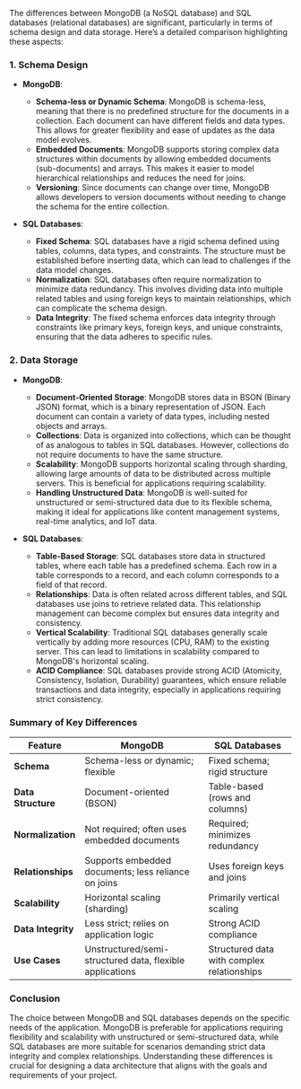 The differences between MongoDB (a NoSQL database) and SQL databases (relational databases) are significant, particularly in terms of schema design and data storage. Here’s a detailed comparison highlighting these aspects:

### 1. **Schema Design**

- **MongoDB**:
  - **Schema-less or Dynamic Schema**: MongoDB is schema-less, meaning that there is no predefined structure for the documents in a collection. Each document can have different fields and data types. This allows for greater flexibility and ease of updates as the data model evolves.
  - **Embedded Documents**: MongoDB supports storing complex data structures within documents by allowing embedded documents (sub-documents) and arrays. This makes it easier to model hierarchical relationships and reduces the need for joins.
  - **Versioning**: Since documents can change over time, MongoDB allows developers to version documents without needing to change the schema for the entire collection.

- **SQL Databases**:
  - **Fixed Schema**: SQL databases have a rigid schema defined using tables, columns, data types, and constraints. The structure must be established before inserting data, which can lead to challenges if the data model changes.
  - **Normalization**: SQL databases often require normalization to minimize data redundancy. This involves dividing data into multiple related tables and using foreign keys to maintain relationships, which can complicate the schema design.
  - **Data Integrity**: The fixed schema enforces data integrity through constraints like primary keys, foreign keys, and unique constraints, ensuring that the data adheres to specific rules.

### 2. **Data Storage**

- **MongoDB**:
  - **Document-Oriented Storage**: MongoDB stores data in BSON (Binary JSON) format, which is a binary representation of JSON. Each document can contain a variety of data types, including nested objects and arrays.
  - **Collections**: Data is organized into collections, which can be thought of as analogous to tables in SQL databases. However, collections do not require documents to have the same structure.
  - **Scalability**: MongoDB supports horizontal scaling through sharding, allowing large amounts of data to be distributed across multiple servers. This is beneficial for applications requiring scalability.
  - **Handling Unstructured Data**: MongoDB is well-suited for unstructured or semi-structured data due to its flexible schema, making it ideal for applications like content management systems, real-time analytics, and IoT data.

- **SQL Databases**:
  - **Table-Based Storage**: SQL databases store data in structured tables, where each table has a predefined schema. Each row in a table corresponds to a record, and each column corresponds to a field of that record.
  - **Relationships**: Data is often related across different tables, and SQL databases use joins to retrieve related data. This relationship management can become complex but ensures data integrity and consistency.
  - **Vertical Scalability**: Traditional SQL databases generally scale vertically by adding more resources (CPU, RAM) to the existing server. This can lead to limitations in scalability compared to MongoDB's horizontal scaling.
  - **ACID Compliance**: SQL databases provide strong ACID (Atomicity, Consistency, Isolation, Durability) guarantees, which ensure reliable transactions and data integrity, especially in applications requiring strict consistency.

### Summary of Key Differences

| Feature               | MongoDB                                   | SQL Databases                         |
|-----------------------|-------------------------------------------|---------------------------------------|
| **Schema**            | Schema-less or dynamic; flexible          | Fixed schema; rigid structure         |
| **Data Structure**    | Document-oriented (BSON)                  | Table-based (rows and columns)       |
| **Normalization**      | Not required; often uses embedded documents | Required; minimizes redundancy        |
| **Relationships**     | Supports embedded documents; less reliance on joins | Uses foreign keys and joins           |
| **Scalability**       | Horizontal scaling (sharding)             | Primarily vertical scaling            |
| **Data Integrity**    | Less strict; relies on application logic   | Strong ACID compliance                |
| **Use Cases**         | Unstructured/semi-structured data, flexible applications | Structured data with complex relationships |

### Conclusion

The choice between MongoDB and SQL databases depends on the specific needs of the application. MongoDB is preferable for applications requiring flexibility and scalability with unstructured or semi-structured data, while SQL databases are more suitable for scenarios demanding strict data integrity and complex relationships. Understanding these differences is crucial for designing a data architecture that aligns with the goals and requirements of your project.